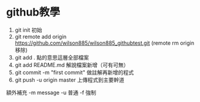 # github教學
1. git init 初始
2. git remote add origin
https://github.com/wilson885/wilson885_githubtest.git
(remote rm origin 移除)
3. git add . 點的意思這層全部檔案
4. git add README.md 解說檔案新增（可有可無）
5. git commit -m "first commit" 做註解再新增的程式
6. git push -u origin master 上傳程式到主要幹道

額外補充 
-m message
-u 普通 
-f 強制
